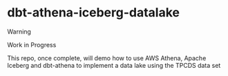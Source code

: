 # dbt-athena-iceberg-datalake

> [!WARNING]
> Work in Progress

This repo, once complete, will demo how to use AWS Athena, Apache Iceberg and dbt-athena to implement a data lake using the TPCDS data set 
